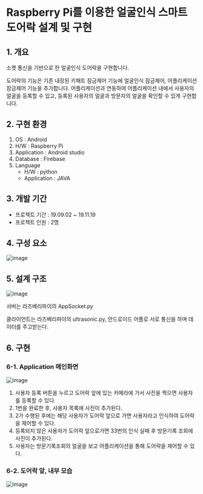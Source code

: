 # Raspberry Pi를 이용한 얼굴인식 스마트 도어락 설계 및 구현
## 1. 개요
소켓 통신을 기반으로 한 얼굴인식 도어락을 구현합니다.

도어락의 기능은 기존 내장된 키패트 잠금제어 기능에 얼굴인식 잠금제어, 어플리케이션 잠금제어 기능을 추가합니다.
어플리케이션과 연동하여 어플리케이션 내에서 사용자의 얼굴을 등록할 수 있고, 등록된 사용자의 얼굴과 방문자의 얼굴을 확인할 수 있게 구현합니다.

## 2. 구현 환경
1) OS : Android
2) H/W : Raspberry Pi
3) Application : Android studio
3) Database : Firebase
4) Language 
	- H/W : python
	- Application : JAVA

## 3. 개발 기간
- 프로젝트 기간 : 19.09.02 ~ 19.11.19
- 프로젝트 인원 : 2명

## 4. 구성 요소
![image](https://user-images.githubusercontent.com/58822916/73519862-797eb280-4445-11ea-8f3f-4168fa262199.png)

## 5. 설계 구조

![image](https://user-images.githubusercontent.com/58822916/73525787-36c3d700-4453-11ea-8e4a-5578f9c970fc.png)

서버는 라즈베리파이의 AppSocket.py

클라이언트는 라즈베리파이의 ultrasonic.py, 안드로이드 어플로 서로 통신을 하며 데이터를 주고받는다.


## 6. 구현
### 6-1. Application 메인화면
![image](https://user-images.githubusercontent.com/58822916/73519971-d24e4b00-4445-11ea-8f81-9fc095be48c8.png)

1. 사용자 등록 버튼을 누르고 도어락 앞에 있는 카메라에 가서 사진을 찍으면 사용자를 등록할 수 있다.
2. 1번을 완료한 후, 사용자 목록에 사진이 추가된다.
3. 2가 수행된 후에는 해당 사용자가 도어락 앞으로 가면 사용자라고 인식하여 도어락을 제어할 수 있다.
4. 등록되지 않은 사용자가 도어락 앞으로가면 33번의 인식 실패 후 방문기록 조회에 사진이 추가된다.
5. 사용자는 방문기록조회의 얼굴을 보고 어플리케이션을 통해 도어락을 제어할 수 있다.

### 6-2. 도어락 앞, 내부 모습
![image](https://user-images.githubusercontent.com/58822916/73525247-252dff80-4452-11ea-96d0-c1938e35eaf5.png)
